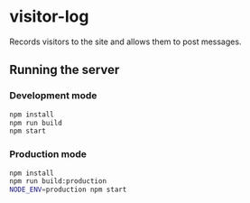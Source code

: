 # visitor-log

Records visitors to the site and allows them to post messages.

## Running the server

### Development mode

```sh
npm install
npm run build
npm start
```

### Production mode

```sh
npm install
npm run build:production
NODE_ENV=production npm start
```
